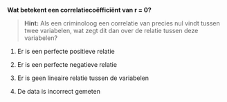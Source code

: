 **Wat betekent een correlatiecoëfficiënt van r = 0?**

> **Hint:** Als een criminoloog een correlatie van precies nul vindt tussen twee variabelen, wat zegt dit dan over de relatie tussen deze variabelen?

1) Er is een perfecte positieve relatie

2) Er is een perfecte negatieve relatie

3) Er is geen lineaire relatie tussen de variabelen

4) De data is incorrect gemeten